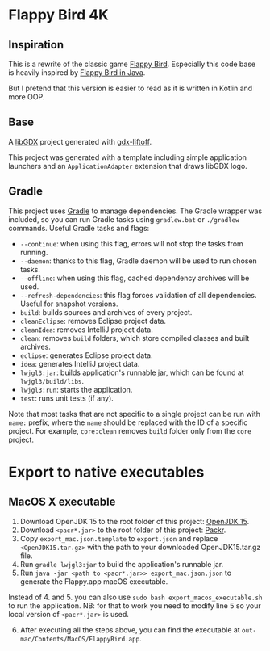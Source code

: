 # Flappy Bird 4K

## Inspiration

This is a rewrite of the classic game [Flappy Bird](https://en.wikipedia.org/wiki/Flappy_Bird).
Especially this code base is heavily inspired by [Flappy Bird in Java](https://github.com/BB-Store/FlappyBirdClone-LibGDX/blob/main/core/src/screens/GameScreen.java).

But I pretend that this version is easier to read as it is written in Kotlin and more OOP.

## Base

A [libGDX](https://libgdx.com/) project generated with [gdx-liftoff](https://github.com/tommyettinger/gdx-liftoff).

This project was generated with a template including simple application launchers and an `ApplicationAdapter` extension that draws libGDX logo.

## Gradle

This project uses [Gradle](http://gradle.org/) to manage dependencies.
The Gradle wrapper was included, so you can run Gradle tasks using `gradlew.bat` or `./gradlew` commands.
Useful Gradle tasks and flags:

- `--continue`: when using this flag, errors will not stop the tasks from running.
- `--daemon`: thanks to this flag, Gradle daemon will be used to run chosen tasks.
- `--offline`: when using this flag, cached dependency archives will be used.
- `--refresh-dependencies`: this flag forces validation of all dependencies. Useful for snapshot versions.
- `build`: builds sources and archives of every project.
- `cleanEclipse`: removes Eclipse project data.
- `cleanIdea`: removes IntelliJ project data.
- `clean`: removes `build` folders, which store compiled classes and built archives.
- `eclipse`: generates Eclipse project data.
- `idea`: generates IntelliJ project data.
- `lwjgl3:jar`: builds application's runnable jar, which can be found at `lwjgl3/build/libs`.
- `lwjgl3:run`: starts the application.
- `test`: runs unit tests (if any).

Note that most tasks that are not specific to a single project can be run with `name:` prefix, where the `name` should be replaced with the ID of a specific project.
For example, `core:clean` removes `build` folder only from the `core` project.

# Export to native executables

## MacOS X executable

1. Download OpenJDK 15 to the root folder of this project: [OpenJDK 15](https://www.oracle.com/java/technologies/javase/jdk15-archive-downloads.html).
2. Download `<pacr*.jar>` to the root folder of this project: [Packr](https://github.com/libgdx/packr).
3. Copy `export_mac.json.template` to `export.json` and replace `<OpenJDK15.tar.gz>` with the  path to your downloaded OpenJDK15.tar.gz file.
4. Run `gradle lwjgl3:jar` to build the application's runnable jar.
5. Run `java -jar <path to <pacr*.jar>> export_mac.json.json` to generate the Flappy.app macOS executable.

Instead of 4. and 5. you can also use `sudo bash export_macos_executable.sh`  to run the application.
NB: for that to work you need to modify line 5 so your local version of `<pacr*.jar>` is used.

6. After executing all the steps above, you can find the executable at `out-mac/Contents/MacOS/FlappyBird.app`.